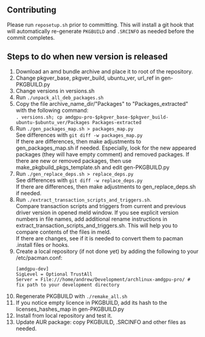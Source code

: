 ## Contributing

Please run `reposetup.sh` prior to committing. This will install a git hook
that will automatically re-generate `PKGBUILD` and `.SRCINFO` as needed
before the commit completes.

## Steps to do when new version is released
1. Download an amd bundle archive and place it to root of the repository.
1. Change pkgver_base, pkgver_build, ubuntu_ver, url_ref in gen-PKGBUILD.py
1. Change versions in versions.sh
1. Run `./unpack_all_deb_packages.sh`
1. Copy the file archive_name_dir/"Packages" to "Packages_extracted" with the following command:  
   `. versions.sh; cp amdgpu-pro-$pkgver_base-$pkgver_build-ubuntu-$ubuntu_ver/Packages Packages-extracted`
1. Run `./gen_packages_map.sh > packages_map.py`  
   See differences with `git diff -w packages_map.py`  
   If there are differences, then make adjustments to gen_packages_map.sh if needed. Especially, look for the new appeared packages (they will have empty comment) and removed packages. If there are new or removed packages, then use make_pkgbuild_pkgs_template.sh and edit gen-PKGBUILD.py
1. Run `./gen_replace_deps.sh > replace_deps.py`  
   See differences with `git diff -w replace_deps.py`  
   If there are differences, then make adjustments to gen_replace_deps.sh if needed.
1. Run `./extract_transaction_scripts_and_triggers.sh`.  
   Compare transaction scripts and triggers from current and previous driver version in opened meld window.
   If you see explicit version numbers in file names, add additional rename instructions in extract_transaction_scripts_and_triggers.sh. This will help you to compare contents of the files in meld.  
   If there are changes, see if it is needed to convert them to pacman .install files or hooks.
1. Create a local repository (if not done yet) by adding the following to your /etc/pacman.conf:
    ```
    [amdgpu-dev]
    SigLevel = Optional TrustAll
    Server = File:///home/andrew/Development/archlinux-amdgpu-pro/ # fix path to your development directory
    ```
1. Regenerate PKGBUILD with `./remake_all.sh`
1. If you notice empty licence in PKGBUILD, add its hash to the licenses_hashes_map in gen-PKGBUILD.py
1. Install from local repository and test it.
1. Update AUR package: copy PKGBUILD, .SRCINFO and other files as needed.
